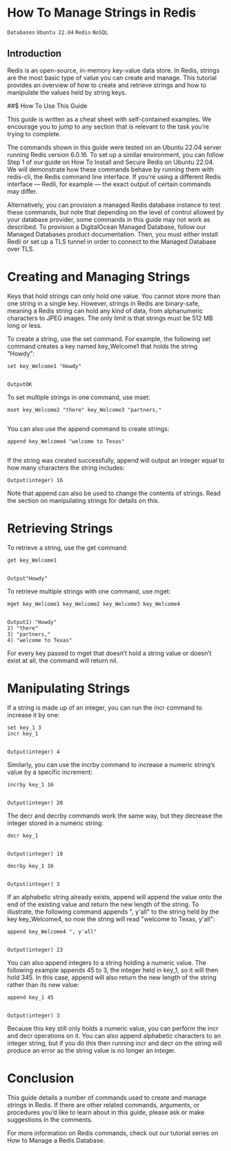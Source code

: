 # How To Manage Strings in Redis

```Databases``` ```Ubuntu 22.04``` ```Redis``` ```NoSQL```

## Introduction


Redis is an open-source, in-memory key-value data store. In Redis, strings are the most basic type of value you can create and manage. This tutorial provides an overview of how to create and retrieve strings and how to manipulate the values held by string keys.


##$ How To Use This Guide


This guide is written as a cheat sheet with self-contained examples. We encourage you to jump to any section that is relevant to the task you’re trying to complete.


The commands shown in this guide were tested on an Ubuntu 22.04 server running Redis version 6.0.16. To set up a similar environment, you can follow Step 1 of our guide on How To Install and Secure Redis on Ubuntu 22.04. We will demonstrate how these commands behave by running them with redis-cli, the Redis command line interface. If you’re using a different Redis interface — Redli, for example — the exact output of certain commands may differ.


Alternatively, you can provision a managed Redis database instance to test these commands, but note that depending on the level of control allowed by your database provider, some commands in this guide may not work as described. To provision a DigitalOcean Managed Database, follow our Managed Databases product documentation. Then, you must either install Redli or set up a TLS tunnel in order to connect to the Managed Database over TLS.


# Creating and Managing Strings


Keys that hold strings can only hold one value. You cannot store more than one string in a single key. However, strings in Redis are binary-safe, meaning a Redis string can hold any kind of data, from alphanumeric characters to JPEG images. The only limit is that strings must be 512 MB long or less.


To create a string, use the set command. For example, the following set command creates a key named key_Welcome1 that holds the string "Howdy":


```
set key_Welcome1 "Howdy"


```


```
OutputOK

```


To set multiple strings in one command, use mset:


```
mset key_Welcome2 "there" key_Welcome3 "partners,"


```


You can also use the append command to create strings:


```
append key_Welcome4 "welcome to Texas"


```


If the string was created successfully, append will output an integer equal to how many characters the string includes:


```
Output(integer) 16

```


Note that append can also be used to change the contents of strings. Read the section on manipulating strings for details on this.


# Retrieving Strings


To retrieve a string, use the get command:


```
get key_Welcome1


```


```
Output"Howdy"

```


To retrieve multiple strings with one command, use mget:


```
mget key_Welcome1 key_Welcome2 key_Welcome3 key_Welcome4


```


```
Output1) "Howdy"
2) "there"
3) "partners,"
4) "welcome to Texas"

```


For every key passed to mget that doesn’t hold a string value or doesn’t exist at all, the command will return nil.


# Manipulating Strings


If a string is made up of an integer, you can run the incr command to increase it by one:


```
set key_1 3
incr key_1


```


```
Output(integer) 4

```


Similarly, you can use the incrby command to increase a numeric string’s value by a specific increment:


```
incrby key_1 16


```


```
Output(integer) 20

```


The decr and decrby commands work the same way, but they decrease the integer stored in a numeric string:


```
decr key_1


```


```
Output(integer) 19

```


```
decrby key_1 16


```


```
Output(integer) 3

```


If an alphabetic string already exists, append will append the value onto the end of the existing value and return the new length of the string. To illustrate, the following command appends ", y'all" to the string held by the key key_Welcome4, so now the string will read "welcome to Texas, y'all":


```
append key_Welcome4 ", y'all"


```


```
Output(integer) 23

```


You can also append integers to a string holding a numeric value. The following example appends 45 to 3, the integer held in key_1, so it will then hold 345. In this case, append will also return the new length of the string rather than its new value:


```
append key_1 45


```


```
Output(integer) 3

```


Because this key still only holds a numeric value, you can perform the incr and decr operations on it. You can also append alphabetic characters to an integer string, but if you do this then running incr and decr on the string will produce an error as the string value is no longer an integer.


# Conclusion


This guide details a number of commands used to create and manage strings in Redis. If there are other related commands, arguments, or procedures you’d like to learn about in this guide, please ask or make suggestions in the comments.


For more information on Redis commands, check out our tutorial series on How to Manage a Redis Database.


